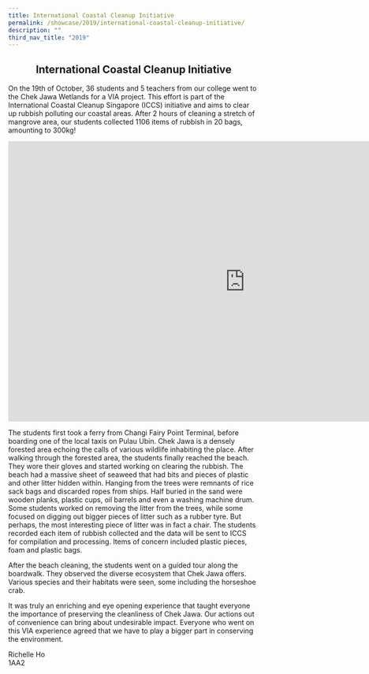 ```yaml
---
title: International Coastal Cleanup Initiative
permalink: /showcase/2019/international-coastal-cleanup-initiative/
description: ""
third_nav_title: "2019"
---
```

## <center> &nbsp;International Coastal Cleanup Initiative </center>

On the 19th of October, 36 students and 5 teachers from our college went to the Chek Jawa Wetlands for a VIA project. This effort is part of the International Coastal Cleanup Singapore (ICCS) initiative and aims to clear up rubbish polluting our coastal areas. After 2 hours of cleaning a stretch of mangrove area, our students collected 1106 items of rubbish in 20 bags, amounting to 300kg!

<iframe allowfullscreen="true" height="569" width="960" frameborder="0" src="https://docs.google.com/presentation/d/e/2PACX-1vSmkF8JyvxIW4AUS8fIp-HsyomkD2S1p5NMQME62Lkjmu1Jp3YsREt14jqHEMXNxjwd9HvfCy-RVKAB/embed?start=false&amp;loop=false&amp;delayms=3000"></iframe>

The students first took a ferry from Changi Fairy Point Terminal, before boarding one of the local taxis on Pulau Ubin. Chek Jawa is a densely forested area echoing the calls of various wildlife inhabiting the place. After walking through the forested area, the students finally reached the beach. They wore their gloves and started working on clearing the rubbish. The beach had a massive sheet of seaweed that had bits and pieces of plastic and other litter hidden within. Hanging from the trees were remnants of rice sack bags and discarded ropes from ships. Half buried in the sand were wooden planks, plastic cups, oil barrels and even a washing machine drum. Some students worked on removing the litter from the trees, while some focused on digging out bigger pieces of litter such as a rubber tyre. But perhaps, the most interesting piece of litter was in fact a chair. The students recorded each item of rubbish collected and the data will be sent to ICCS for compilation and processing. Items of concern included plastic pieces, foam and plastic bags.

  

After the beach cleaning, the students went on a guided tour along the boardwalk. They observed the diverse ecosystem that Chek Jawa offers. Various species and their habitats were seen, some including the horseshoe crab.

  

It was truly an enriching and eye opening experience that taught everyone the importance of preserving the cleanliness of Chek Jawa. Our actions out of convenience can bring about undesirable impact. Everyone who went on this VIA experience agreed that we have to play a bigger part in conserving the environment.

  

Richelle Ho<br>
1AA2